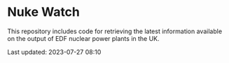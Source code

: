# Nuke Watch

This repository includes code for retrieving the latest information available on the output of EDF nuclear power plants in the UK.

Last updated: 2023-07-27 08:10